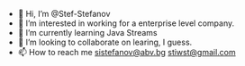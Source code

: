 - 👋 Hi, I’m @Stef-Stefanov
- 👀 I’m interested in working for a enterprise level company.
- 🌱 I’m currently learning Java Streams
- 💞️ I’m looking to collaborate on learing, I guess.
- 📫 How to reach me sistefanov@abv.bg stiwst@gmail.com

<!---
Stef-Stefanov/Stef-Stefanov is a ✨ special ✨ repository because its `README.md` (this file) appears on your GitHub profile.
You can click the Preview link to take a look at your changes.
--->
